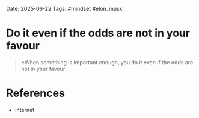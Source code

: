 Date: 2025-06-22
Tags: #mindset #elon_musk 


# Do it even if the odds are not in your favour

>*When something is important enough, you do it even if the odds are not in your favour 

# References
- internet 
 
